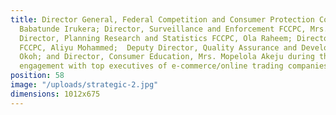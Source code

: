 ```yaml
---
title: Director General, Federal Competition and Consumer Protection Commission (FCCPC),
  Babatunde Irukera; Director, Surveillance and Enforcement FCCPC, Mrs. Leke Ogundipe;
  Director, Planning Research and Statistics FCCPC, Ola Raheem; Director, Administration
  FCCPC, Aliyu Mohammed;  Deputy Director, Quality Assurance and Development, Kelechi
  Okoh; and Director, Consumer Education, Mrs. Mopelola Akeju during the strategic
  engagement with top executives of e-commerce/online trading companies in Nigeria.
position: 58
image: "/uploads/strategic-2.jpg"
dimensions: 1012x675
---
```


